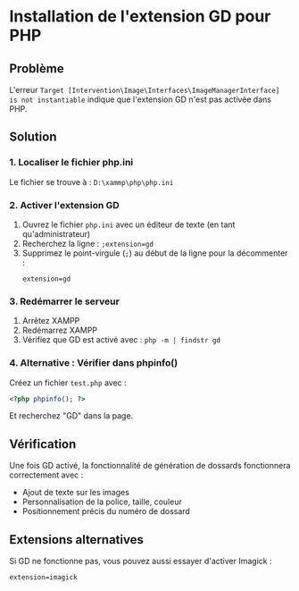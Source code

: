# Installation de l'extension GD pour PHP

## Problème
L'erreur `Target [Intervention\Image\Interfaces\ImageManagerInterface] is not instantiable` indique que l'extension GD n'est pas activée dans PHP.

## Solution

### 1. Localiser le fichier php.ini
Le fichier se trouve à : `D:\xammp\php\php.ini`

### 2. Activer l'extension GD
1. Ouvrez le fichier `php.ini` avec un éditeur de texte (en tant qu'administrateur)
2. Recherchez la ligne : `;extension=gd`
3. Supprimez le point-virgule (`;`) au début de la ligne pour la décommenter :
   ```
   extension=gd
   ```

### 3. Redémarrer le serveur
1. Arrêtez XAMPP
2. Redémarrez XAMPP
3. Vérifiez que GD est activé avec : `php -m | findstr gd`

### 4. Alternative : Vérifier dans phpinfo()
Créez un fichier `test.php` avec :
```php
<?php phpinfo(); ?>
```
Et recherchez "GD" dans la page.

## Vérification
Une fois GD activé, la fonctionnalité de génération de dossards fonctionnera correctement avec :
- Ajout de texte sur les images
- Personnalisation de la police, taille, couleur
- Positionnement précis du numéro de dossard

## Extensions alternatives
Si GD ne fonctionne pas, vous pouvez aussi essayer d'activer Imagick :
```
extension=imagick
```
